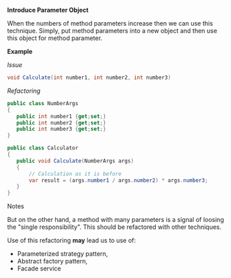 **Introduce Parameter Object**

When the numbers of method parameters increase then we can use this technique.
Simply, put method parameters into a new object and then use this object for method parameter.
 
 **Example**
 
 _Issue_
 ```csharp
 void Calculate(int number1, int number2, int number3)
 ```
 _Refactoring_
 ```csharp
 public class NumberArgs
 {
    public int number1 {get;set;}
    public int number2 {get;set;}
    public int number3 {get;set;}
 }
 
public class Calculator
{
    public void Calculate(NumberArgs args)
    {
        // Calculation as it is before
        var result = (args.number1 / args.number2) * args.number3;
    }
}
  ```

Notes

But on the other hand, a method with many parameters is a signal of loosing the "single responsibility".
This should be refactored with other techniques.

Use of this refactoring **may** lead us to use of:
* Parameterized strategy pattern,
* Abstract factory pattern,
* Facade service